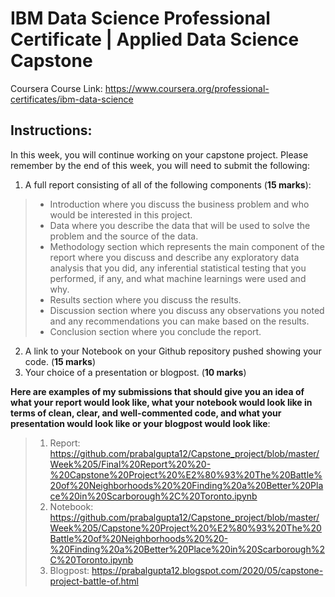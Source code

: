 # IBM Data Science Professional Certificate | Applied Data Science Capstone
Coursera Course Link: https://www.coursera.org/professional-certificates/ibm-data-science 

## Instructions: 
In this week, you will continue working on your capstone project. Please remember by the end of this week, you will need to submit the following:

1. A full report consisting of all of the following components (**15 marks**):
  > - Introduction where you discuss the business problem and who would be interested in this project.
  > - Data where you describe the data that will be used to solve the problem and the source of the data.
  > - Methodology section which represents the main component of the report where you discuss and describe any exploratory data analysis that you did, any inferential statistical testing that you performed, if any, and what machine learnings were used and why.
  > - Results section where you discuss the results.
  > - Discussion section where you discuss any observations you noted and any recommendations you can make based on the results.
  > - Conclusion section where you conclude the report.
2. A link to your Notebook on your Github repository pushed showing your code. (**15 marks**)
3. Your choice of a presentation or blogpost. (**10 marks**)

**Here are examples of my submissions that should give you an idea of what your report would look like, what your notebook would look like in terms of clean, clear, and well-commented code, and what your presentation would look like or your blogpost would look like**:

> 1. Report: https://github.com/prabalgupta12/Capstone_project/blob/master/Week%205/Final%20Report%20%20-%20Capstone%20Project%20%E2%80%93%20The%20Battle%20of%20Neighborhoods%20%20Finding%20a%20Better%20Place%20in%20Scarborough%2C%20Toronto.ipynb
> 2. Notebook: https://github.com/prabalgupta12/Capstone_project/blob/master/Week%205/Capstone%20Project%20%E2%80%93%20The%20Battle%20of%20Neighborhoods%20%20-%20Finding%20a%20Better%20Place%20in%20Scarborough%2C%20Toronto.ipynb
> 3. Blogpost: https://prabalgupta12.blogspot.com/2020/05/capstone-project-battle-of.html

